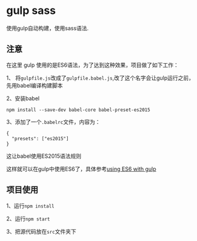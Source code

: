 # gulp sass
使用gulp自动构建，使用sass语法.

## 注意

在这里 gulp 使用的是ES6语法，为了达到这种效果，项目做了如下工作：
 
 1、 将`gulpfile.js`改成了`gulpfile.babel.js`,改了这个名字会让gulp运行之前，先用babel编译构建脚本
 
 2、安装babel
 
 ```text
npm install --save-dev babel-core babel-preset-es2015
```

3、添加了一个`.babelrc`文件，内容为：

```text
{
  "presets": ["es2015"]
}
```
这让babel使用ES2015语法规则

这样就可以在gulp中使用ES6了，具体参考[using ES6 with gulp](https://markgoodyear.com/2015/06/using-es6-with-gulp/)

## 项目使用

1、运行`npm install`

2、运行`npm start`

3、把源代码放在`src`文件夹下